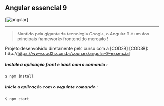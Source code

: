 ##  Angular essencial 9

[![angular](https://s3.amazonaws.com/thinkific/courses/course_card_image_000/678/3951600829991.medium.png?1600829991 "angular")]

------------

> Mantido pela gigante da tecnologia Google, o Angular 9 é um dos principais frameworks frontend do mercado !

Projeto desenvolvido diretamente pelo curso com a [COD3B]
[COD3B]: http://https://www.cod3r.com.br/courses/angular-9-essencial

#####  Instale a aplicação front e back com o comando :

`$ npm install`

#####  Inicie a aplicação com o seguinte comando :

`$ npm start`